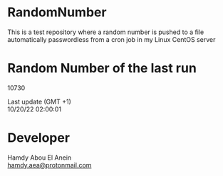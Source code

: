 # RandomNumber    
This is a test repository where a random number is pushed to a file automatically passwordless from a cron job in my Linux CentOS server    
# Random Number of the last run   
10730
      
Last update (GMT +1)    
10/20/22 02:00:01
# Developer    
Hamdy Abou El Anein   
hamdy.aea@protonmail.com
